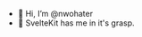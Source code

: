 - 👋 Hi, I’m @nwohater
- 🌱 SvelteKit has me in it's grasp.




<!---
nwohater/nwohater is a ✨ special ✨ repository because its `README.md` (this file) appears on your GitHub profile.
You can click the Preview link to take a look at your changes.
--->
